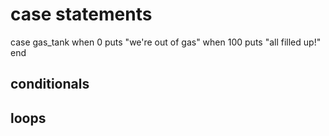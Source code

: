# case statements

case gas_tank
when 0
  puts "we're out of gas"
when 100
  puts "all filled up!"
end



## conditionals
## loops
